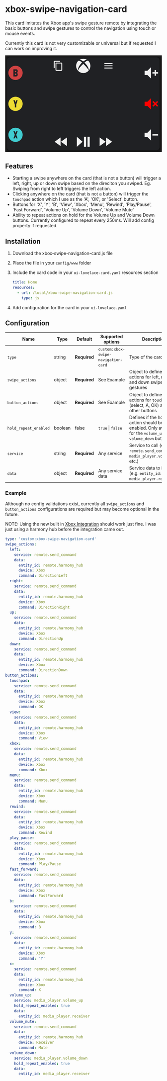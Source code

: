 # xbox-swipe-navigation-card
This card imitates the Xbox app's swipe gesture remote by integrating the basic buttons and swipe gestures to control the navigation using touch or mouse events.

Currently this card is not very customizable or universal but if requested I can work on improving it.

![Card Example](card-example.png)
## Features
- Starting a swipe anywhere on the card (that is not a button) will trigger a left, right, up or down swipe based on the direciton you swiped. Eg. Swiping from right to left triggers the left action.
- Clicking anywhere on the card (that is not a button) will trigger the `touchpad` action which I use as the 'A', 'OK', or 'Select' button.
- Buttons for 'X', 'Y', 'B', 'View', 'Xbox', 'Menu', 'Rewind', 'Play/Pause', 'Fast Forward', 'Volume Up', 'Volume Down', 'Volume Mute'
- Ability to repeat actions on hold for the Volume Up and Volume Down buttons. Currently configured to repeat every 250ms. Will add config property if requested.


## Installation

1. Download the xbox-swipe-navigation-card.js file
2. Place the file in your `config/www` folder
3. Include the card code in your `ui-lovelace-card.yaml` resources section

   ```yaml
   title: Home
   resources:
     - url: /local/xbox-swipe-navigation-card.js
       type: js
   ```

4. Add configuration for the card in your `ui-lovelace.yaml`

## Configuration

| Name                  | Type            | Default      | Supported options                                      | Description                                                                                                                                                                                                                                                                                                                                                                                                                                                                                                  |
| --------------------- | --------------- | ------------ | ------------------------------------------------------ | ------------------------------------------------------------------------------------------------------------------------------------------------------------------------------------------------------------------------------------------------------------------------------------------------------------------------------------------------------------------------------------------------------------------------------------------------------------------------------------------------------------ |
| `type`                | string          | **Required** | `custom:xbox-swipe-navigation-card`                    | Type of the card |
| `swipe_actions`       | object          | **Required** |  See Example           | Object to define the actions for left, right, up and down swipe gestures |
| `button_actions`      | object          | **Required** | See Example       | Object to define the actions for `touchpad` (select, A, OK) and all other buttons  |
| `hold_repeat_enabled`| boolean| false | `true` \| `false` | Defines if the hold action should be enabled. Only available for the `volume_up` and `volume_down` buttons|
| `service`| string| **Required** | Any service | Service to call (e.g. `remote.send_command`, `media_player.volume_up`, etc.)|
| `data`| object| **Required** | Any service data | Service data to include (e.g. `entity_id: media_player.receiver`)|

### Example
Although no config validations exist, currently all `swipe_actions` and `button_actions` configurations are required but may become optional in the future.

NOTE: Using the new built in [Xbox Integration](https://www.home-assistant.io/integrations/xbox/) should work just fine. I was just using a harmony hub before the integration came out.

```yaml
type: 'custom:xbox-swipe-navigation-card'
swipe_actions:
  left: 
    service: remote.send_command
    data:
      entity_id: remote.harmony_hub
      device: Xbox
      command: DirectionLeft
  right: 
    service: remote.send_command
    data:
      entity_id: remote.harmony_hub
      device: Xbox
      command: DirectionRight
  up: 
    service: remote.send_command
    data:
      entity_id: remote.harmony_hub
      device: Xbox
      command: DirectionUp
  down:
    service: remote.send_command
    data:
      entity_id: remote.harmony_hub
      device: Xbox
      command: DirectionDown
button_actions:
  touchpad: 
    service: remote.send_command
    data:
      entity_id: remote.harmony_hub
      device: Xbox
      command: OK
  view: 
    service: remote.send_command
    data:
      entity_id: remote.harmony_hub
      device: Xbox
      command: View
  xbox: 
    service: remote.send_command
    data:
      entity_id: remote.harmony_hub
      device: Xbox
      command: Xbox
  menu: 
    service: remote.send_command
    data:
      entity_id: remote.harmony_hub
      device: Xbox
      command: Menu
  rewind:
    service: remote.send_command
    data:
      entity_id: remote.harmony_hub
      device: Xbox
      command: Rewind
  play_pause:
    service: remote.send_command
    data:
      entity_id: remote.harmony_hub
      device: Xbox
      command: Play/Pause
  fast_forward:
    service: remote.send_command
    data:
      entity_id: remote.harmony_hub
      device: Xbox
      command: FastForward
  b: 
    service: remote.send_command
    data:
      entity_id: remote.harmony_hub
      device: Xbox
      command: B
  y: 
    service: remote.send_command
    data:
      entity_id: remote.harmony_hub
      device: Xbox
      command: 'Y'
  x: 
    service: remote.send_command
    data:
      entity_id: remote.harmony_hub
      device: Xbox
      command: X
  volume_up: 
    service: media_player.volume_up
    hold_repeat_enabled: true
    data:
      entity_id: media_player.receiver
  volume_mute: 
    service: remote.send_command
    data:
      entity_id: remote.harmony_hub
      device: Receiver
      command: Mute
  volume_down: 
    service: media_player.volume_down
    hold_repeat_enabled: true
    data:
      entity_id: media_player.receiver
```

